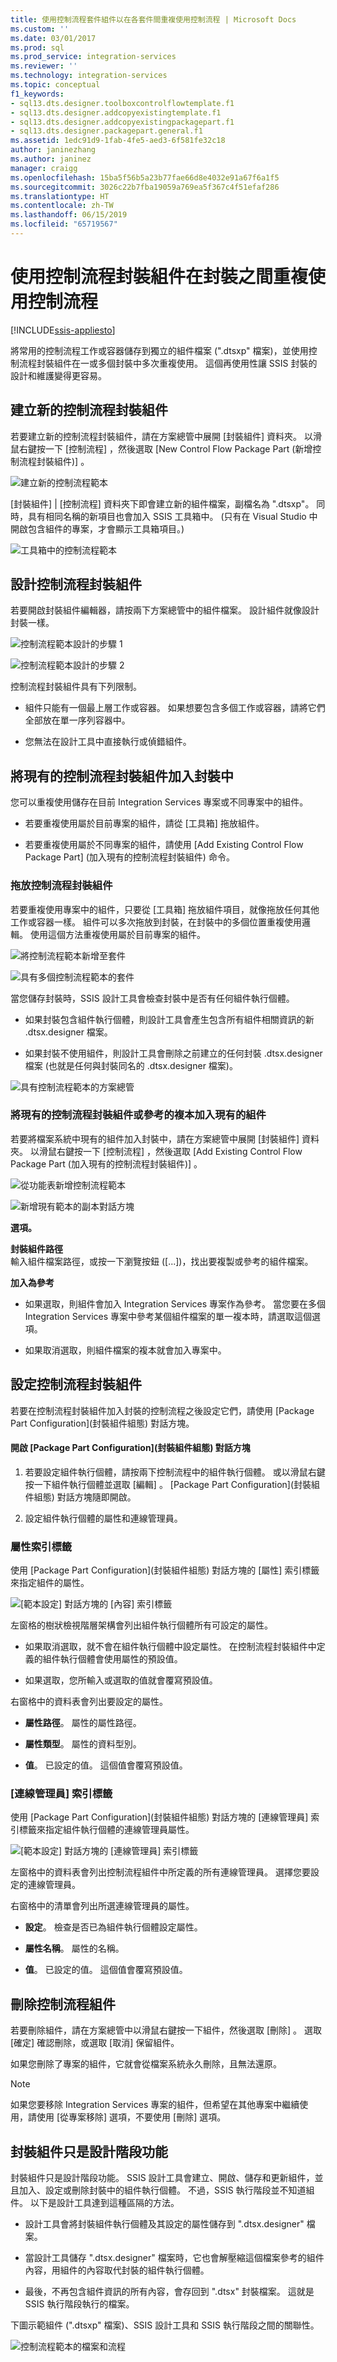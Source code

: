 ```yaml
---
title: 使用控制流程套件組件以在各套件間重複使用控制流程 | Microsoft Docs
ms.custom: ''
ms.date: 03/01/2017
ms.prod: sql
ms.prod_service: integration-services
ms.reviewer: ''
ms.technology: integration-services
ms.topic: conceptual
f1_keywords:
- sql13.dts.designer.toolboxcontrolflowtemplate.f1
- sql13.dts.designer.addcopyexistingtemplate.f1
- sql13.dts.designer.addcopyexistingpackagepart.f1
- sql13.dts.designer.packagepart.general.f1
ms.assetid: 1edc91d9-1fab-4fe5-aed3-6f581fe32c18
author: janinezhang
ms.author: janinez
manager: craigg
ms.openlocfilehash: 15ba5f56b5a23b77fae66d8e4032e91a67f6a1f5
ms.sourcegitcommit: 3026c22b7fba19059a769ea5f367c4f51efaf286
ms.translationtype: HT
ms.contentlocale: zh-TW
ms.lasthandoff: 06/15/2019
ms.locfileid: "65719567"
---
```

# <a name="reuse-control-flow-across-packages-by-using-control-flow-package-parts"></a>使用控制流程封裝組件在封裝之間重複使用控制流程

[!INCLUDE[ssis-appliesto](../includes/ssis-appliesto-ssvrpluslinux-asdb-asdw-xxx.md)]


  將常用的控制流程工作或容器儲存到獨立的組件檔案 (".dtsxp" 檔案)，並使用控制流程封裝組件在一或多個封裝中多次重複使用。 這個再使用性讓 SSIS 封裝的設計和維護變得更容易。  
  
## <a name="create-a-new-control-flow-package-part"></a>建立新的控制流程封裝組件  
 若要建立新的控制流程封裝組件，請在方案總管中展開 [封裝組件]  資料夾。 以滑鼠右鍵按一下 [控制流程]  ，然後選取 [New Control Flow Package Part (新增控制流程封裝組件)]  。  
  
 ![建立新的控制流程範本](../integration-services/media/control-flow-templates-create-new.png "建立新的控制流程範本")  
  
 [封裝組件] | [控制流程]  資料夾下即會建立新的組件檔案，副檔名為 ".dtsxp"。 同時，具有相同名稱的新項目也會加入 SSIS 工具箱中。 (只有在 Visual Studio 中開啟包含組件的專案，才會顯示工具箱項目。)  
  
 ![工具箱中的控制流程範本](../integration-services/media/control-flow-templates-in-toolbox.png "工具箱中的控制流程範本")  
  
## <a name="design-a-control-flow-package-part"></a>設計控制流程封裝組件  
 若要開啟封裝組件編輯器，請按兩下方案總管中的組件檔案。 設計組件就像設計封裝一樣。  
  
 ![控制流程範本設計的步驟 1](../integration-services/media/control-flow-template-design-step-1.png "控制流程範本設計的步驟 1")  
  
 ![控制流程範本設計的步驟 2](../integration-services/media/control-flow-template-design-step-2.png "控制流程範本設計的步驟 2")  
  
 控制流程封裝組件具有下列限制。  
  
-   組件只能有一個最上層工作或容器。 如果想要包含多個工作或容器，請將它們全部放在單一序列容器中。  
  
-   您無法在設計工具中直接執行或偵錯組件。  
  
## <a name="add-an-existing-control-flow-package-part-to-a-package"></a>將現有的控制流程封裝組件加入封裝中  
 您可以重複使用儲存在目前 Integration Services 專案或不同專案中的組件。  
  
-   若要重複使用屬於目前專案的組件，請從 [工具箱] 拖放組件。  
  
-   若要重複使用屬於不同專案的組件，請使用 [Add Existing Control Flow Package Part] \(加入現有的控制流程封裝組件) 命令。   
  
### <a name="drag-and-drop-a-control-flow-package-part"></a>拖放控制流程封裝組件  
 若要重複使用專案中的組件，只要從 [工具箱] 拖放組件項目，就像拖放任何其他工作或容器一樣。 組件可以多次拖放到封裝，在封裝中的多個位置重複使用邏輯。 使用這個方法重複使用屬於目前專案的組件。  
  
 ![將控制流程範本新增至套件](../integration-services/media/control-flow-templates-add-to-package.png "將控制流程範本新增至套件")  
  
 ![具有多個控制流程範本的套件](../integration-services/media/control-flow-templates-in-package.png "具有多個控制流程範本的套件")  
  
 當您儲存封裝時，SSIS 設計工具會檢查封裝中是否有任何組件執行個體。  
  
-   如果封裝包含組件執行個體，則設計工具會產生包含所有組件相關資訊的新 .dtsx.designer 檔案。  
  
-   如果封裝不使用組件，則設計工具會刪除之前建立的任何封裝 .dtsx.designer 檔案 (也就是任何與封裝同名的 .dtsx.designer 檔案)。  
  
 ![具有控制流程範本的方案總管](../integration-services/media/control-flow-templates-in-solution-explorer.png "具有控制流程範本的方案總管")  
  
### <a name="add-a-copy-of-an-existing-control-flow-package-part-or-a-reference-to-an-existing-part"></a>將現有的控制流程封裝組件或參考的複本加入現有的組件  
 若要將檔案系統中現有的組件加入封裝中，請在方案總管中展開 [封裝組件]  資料夾。 以滑鼠右鍵按一下 [控制流程]  ，然後選取 [Add Existing Control Flow Package Part (加入現有的控制流程封裝組件)]  。  
  
 ![從功能表新增控制流程範本](../integration-services/media/control-flow-templates-add-from-menu.png "從功能表新增控制流程範本")  
  
 ![新增現有範本的副本對話方塊](../integration-services/media/control-flow-templates-add-copy-dialog.png "新增現有範本的副本對話方塊")  
  
 **選項。**  
  
 **封裝組件路徑**  
 輸入組件檔案路徑，或按一下瀏覽按鈕 ([...])，找出要複製或參考的組件檔案。  
  
 **加入為參考**  
 -   如果選取，則組件會加入 Integration Services 專案作為參考。 當您要在多個 Integration Services 專案中參考某個組件檔案的單一複本時，請選取這個選項。  
  
-   如果取消選取，則組件檔案的複本就會加入專案中。  
  
## <a name="configure-a-control-flow-package-part"></a>設定控制流程封裝組件  
 若要在控制流程封裝組件加入封裝的控制流程之後設定它們，請使用 [Package Part Configuration]\(封裝組件組態)    對話方塊。  
  
#### <a name="to-open-the-package-part-configuration-dialog-box"></a>開啟 [Package Part Configuration]\(封裝組件組態) 對話方塊  
  
1.  若要設定組件執行個體，請按兩下控制流程中的組件執行個體。 或以滑鼠右鍵按一下組件執行個體並選取 [編輯]  。 [Package Part Configuration]\(封裝組件組態)  對話方塊隨即開啟。  
  
2.  設定組件執行個體的屬性和連線管理員。  
  
### <a name="properties-tab"></a>屬性索引標籤  
 使用 [Package Part Configuration]\(封裝組件組態)  對話方塊的 [屬性]   索引標籤來指定組件的屬性。  
  
 ![[範本設定] 對話方塊的 [內容] 索引標籤](../integration-services/media/template-configuration-properties-tab.png "[範本設定] 對話方塊的 [內容] 索引標籤")  
  
 左窗格的樹狀檢視階層架構會列出組件執行個體所有可設定的屬性。  
  
-   如果取消選取，就不會在組件執行個體中設定屬性。 在控制流程封裝組件中定義的組件執行個體會使用屬性的預設值。  
  
-   如果選取，您所輸入或選取的值就會覆寫預設值。  
  
 右窗格中的資料表會列出要設定的屬性。  
  
-   **屬性路徑**。 屬性的屬性路徑。  
  
-   **屬性類型**。 屬性的資料型別。  
  
-   **值**。 已設定的值。 這個值會覆寫預設值。  
  
### <a name="connection-managers-tab"></a>[連線管理員] 索引標籤  
 使用 [Package Part Configuration]\(封裝組件組態)   對話方塊的 [連線管理員]   索引標籤來指定組件執行個體的連線管理員屬性。  
  
 ![[範本設定] 對話方塊的 [連線管理員] 索引標籤](../integration-services/media/template-configuration-connection-managers-tab.png "[範本設定] 對話方塊的 [連線管理員] 索引標籤")  
  
 左窗格中的資料表會列出控制流程組件中所定義的所有連線管理員。 選擇您要設定的連線管理員。  
  
 右窗格中的清單會列出所選連線管理員的屬性。  
  
-   **設定**。 檢查是否已為組件執行個體設定屬性。  
  
-   **屬性名稱**。 屬性的名稱。  
  
-   **值**。 已設定的值。 這個值會覆寫預設值。  
  
## <a name="delete-a-control-flow-part"></a>刪除控制流程組件  
 若要刪除組件，請在方案總管中以滑鼠右鍵按一下組件，然後選取 [刪除]  。 選取 [確定]  確認刪除，或選取 [取消]  保留組件。  
  
 如果您刪除了專案的組件，它就會從檔案系統永久刪除，且無法還原。  
  
> [!NOTE]  
>  如果您要移除 Integration Services 專案的組件，但希望在其他專案中繼續使用，請使用 [從專案移除]  選項，不要使用 [刪除]  選項。  
  
## <a name="package-parts-are-a-design-time-feature-only"></a>封裝組件只是設計階段功能  
 封裝組件只是設計階段功能。 SSIS 設計工具會建立、開啟、儲存和更新組件，並且加入、設定或刪除封裝中的組件執行個體。 不過，SSIS 執行階段並不知道組件。 以下是設計工具達到這種區隔的方法。  
  
-   設計工具會將封裝組件執行個體及其設定的屬性儲存到 ".dtsx.designer" 檔案。  
  
-   當設計工具儲存 ".dtsx.designer" 檔案時，它也會解壓縮這個檔案參考的組件內容，用組件的內容取代封裝的組件執行個體。  
  
-   最後，不再包含組件資訊的所有內容，會存回到 ".dtsx" 封裝檔案。 這就是 SSIS 執行階段執行的檔案。  
  
 下圖示範組件 (".dtsxp" 檔案)、SSIS 設計工具和 SSIS 執行階段之間的關聯性。  
  
 ![控制流程範本的檔案和流程](../integration-services/media/control-flow-templates-intro.png "控制流程範本的檔案和流程")  
  
  
